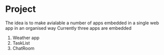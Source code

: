 # Project
The idea is to make avialable a number of apps embedded in a single web app in an organised way
Currently three apps are embedded
1. Weather app
2. TaskList
3. ChatRoom
